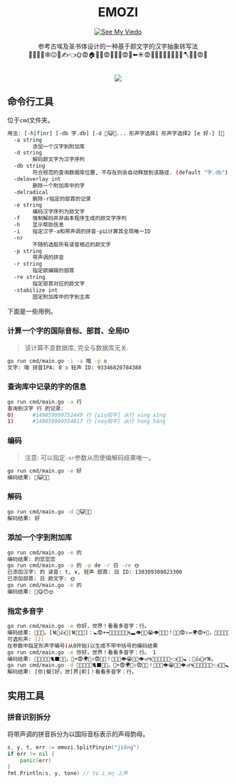 <div align="center">

<h1>EMOZI</h1>


[![See My Viedo](https://img.shields.io/badge/%E5%8E%9F%E7%90%86%E8%AF%A6%E8%A7%81%E6%88%91%E5%8F%91%E5%B8%83%E7%9A%84%E8%A7%86%E9%A2%91-Bilibili-pink?style=for-the-badge)](https://www.bilibili.com/video/BV14K421y75F)

参考古埃及圣书体设计的一种基于颜文字的汉字抽象转写法<br>🐑🚬🧗👤🕸️😐🧗✍️👈🌞😨🏠🌹🧦😨👥🌹🔐😨💦⬅️☀️😨🏡💦💡🍉🌱🍵💡🧗🪓🍆👔😨🐶<br><br>

<img src="https://counter.seku.su/cmoe?name=emozi&theme=r34" /><br>

</div>

## 命令行工具
位于`cmd`文件夹。
```bash
用法: [-h|f|nr] [-db 字.db] [-d 🌹⁪😺‎🐴‫👩] [-e 好] 形声字选择1 形声字选择2 ...
  -a string
        添加一个汉字到附加库
  -d string
        解码颜文字为汉字序列
  -db string
        符合规范的查询数据库位置, 不存在则会自动释放到该路径. (default "字.db")
  -deloverlay int
        删除一个附加库中的字
  -delradical
        删除-r指定的部首的记录
  -e string
        编码汉字序列为颜文字
  -f    强制解码并非由本程序生成的颜文字序列
  -h    显示帮助信息
  -i    指定汉字-a和带声调的拼音-p以计算其全局唯一ID
  -nr
        不随机选取所有读音相近的颜文字
  -p string
        带声调的拼音
  -r string
        指定欲编辑的部首
  -re string
        指定部首对应的颜文字
  -stabilize int
        固定附加库中的字到主库
```
下面是一些用例。
### 计算一个字的国际音标、部首、全局ID
> 该计算不查数据库, 完全与数据库无关.
```bash
go run cmd/main.go -i -a 哦 -p o
文字: 哦 拼音IPA: 0 ɔ 轻声 ID: 93346820784388
```
### 查询库中记录的字的信息
```bash
go run cmd/main.go -a 行
查询到汉字 行 的记录:
0)      #149859999752449 行 [ɕiŋ阳平] 从行 xing xínɡ
1)      #149859999554817 行 [xɑŋ阳平] 从行 hang háng
```
### 编码
> 注意: 可以指定`-nr`参数从而使编解码结果唯一。
```bash
go run cmd/main.go -e 好
编码结果: 🌹⁪😺‎🐴‫👩
```
### 解码
```bash
go run cmd/main.go -d 🌹⁪😺‎🐴‫👩
解码结果: 好
```
### 添加一个字到附加库
```bash
go run cmd/main.go -e 的
编码结果: 的‬🈳⁠🈳⁦🈳
go run cmd/main.go -a 的 -p de -r 日 -re 🌞
已添加汉字: 的 读音: t, ɤ, 轻声 部首: 日 ID: 130309308023300
已添加部首: 日 颜文字: 🌞
go run cmd/main.go -e 的                   
编码结果: 🔪⁮😋⁦😯‏🌞
```
### 指定多音字
```bash
go run cmd/main.go -e 你好，世界！看看多音字：行。
编码结果: 🥛​👔⁮🐴‮👤🐒🐱🐎👩，🌴☀️😨🌍➖✌️😨👨‍🌾！👖🔐🍉👁️😭🔐🍉👁️🕳️🌀🍉🪩🧂🎵🍉🎵⬅️☀️😨🚼：[🌟🦅🦎⛕|🌷👍🦎⛕]。
可选形声: [2]
在参数中指定形声字编号(从0开始)以生成不带中括号的编码结果
go run cmd/main.go -e 你好，世界！看看多音字：行。 1
编码结果: 🥛⁦👔⁢🐴⁭👤🐵🐈‍⬛🐎👩，🪸☀️😨🌍🐓✌️😨👨‍🌾！👖🔐🍉👁️😭🔐🍉👁️🪔🌀🍉🪩💊🎵🍉🎵👈🌅😨🚼：🐅👍🧗‍♂️⛕。
go run cmd/main.go -d 🥛⁦👔⁢🐴⁭👤🐵🐈‍⬛🐎👩，🪸☀️😨🌍🐓✌️😨👨‍🌾！👖🔐🍉👁️😭🔐🍉👁️🪔🌀🍉🪩💊🎵🍉🎵👈🌅😨🚼：🐅👍🧗‍♂️⛕。
解码结果: [你|儗]好，世[界|畍]！看看多音字：行。
```

## 实用工具
### 拼音识别拆分
将带声调的拼音拆分为以国际音标表示的声母韵母。
```go
s, y, t, err := emozi.SplitPinyin("jiǒng")
if err != nil {
    panic(err)
}
fmt.Println(s, y, tone) // tɕ i̯ʊŋ 上声
```
